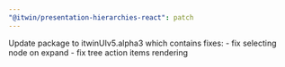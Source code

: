 ```yaml
---
"@itwin/presentation-hierarchies-react": patch
---
```


Update package to itwinUIv5.alpha3 which contains fixes:
    - fix selecting node on expand
    - fix tree action items rendering

